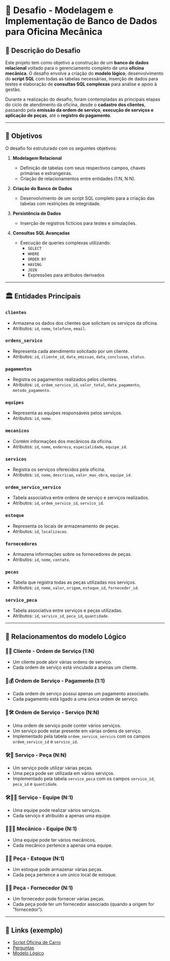 # 🚗 Desafio - Modelagem e Implementação de Banco de Dados para Oficina Mecânica

## 📌 Descrição do Desafio

Este projeto tem como objetivo a construção de um **banco de dados relacional** voltado para o gerenciamento completo de uma **oficina mecânica**. O desafio envolve a criação do **modelo lógico**, desenvolvimento do **script SQL** com todas as tabelas necessárias, inserção de dados para testes e elaboração de **consultas SQL complexas** para análise e apoio à gestão.

Durante a realização do desafio, foram contempladas as principais etapas do ciclo de atendimento da oficina, desde o **cadastro dos clientes**, passando pela **emissão da ordem de serviço**, **execução de serviços e aplicação de peças**, até o **registro do pagamento**.

---

## 🎯 Objetivos

O desafio foi estruturado com os seguintes objetivos:

1. **Modelagem Relacional**
   - Definição de tabelas com seus respectivos campos, chaves primárias e estrangeiras.
   - Criação de relacionamentos entre entidades (1:N, N:N).

2. **Criação do Banco de Dados**
   - Desenvolvimento de um script SQL completo para a criação das tabelas com restrições de integridade.

3. **Persistência de Dados**
   - Inserção de registros fictícios para testes e simulações.

4. **Consultas SQL Avançadas**
   - Execução de queries complexas utilizando:
     - `SELECT`
     - `WHERE`
     - `ORDER BY`
     - `HAVING`
     - `JOIN`
     - Expressões para atributos derivados
---

## 🏛️ Entidades Principais

### `clientes`
- Armazena os dados dos clientes que solicitam os serviços da oficina.
- Atributos: `id`, `nome`, `telefone`, `email`.

### `ordens_servico`
- Representa cada atendimento solicitado por um cliente.
- Atributos: `id`, `cliente_id`, `data_emissao`, `data_conclusao`, `status`.

### `pagamentos`
- Registra os pagamentos realizados pelos clientes.
- Atributos: `id`, `ordem_servico_id`, `valor_total`, `data_pagamento`, `metodo_pagamento`.

### `equipes`
- Representa as equipes responsáveis pelos serviços.
- Atributos: `id`, `nome`.

### `mecanicos`
- Contém informações dos mecânicos da oficina.
- Atributos: `id`, `nome`, `endereco`, `especialidade`, `equipe_id`.

### `servicos`
- Registra os serviços oferecidos pela oficina.
- Atributos: `id`, `nome`, `descricao`, `valor_mao_obra`, `equipe_id`.

### `ordem_servico_servico`
- Tabela associativa entre ordens de serviço e serviços realizados.
- Atributos: `id`, `ordem_servico_id`, `servico_id`.

### `estoque`
- Representa os locais de armazenamento de peças.
- Atributos: `id`, `localizacao`.

### `fornecedores`
- Armazena informações sobre os fornecedores de peças.
- Atributos: `id`, `nome`, `contato`.

### `pecas`
- Tabela que registra todas as peças utilizadas nos serviços.
- Atributos: `id`, `nome`, `valor`, `origem`, `estoque_id`, `fornecedor_id`.

### `servico_peca`
- Tabela associativa entre serviços e peças utilizadas.
- Atributos: `id`, `servico_id`, `peca_id`, `quantidade`.

---

## 🔗 Relacionamentos do modelo Lógico

### 👤🧾 Cliente - Ordem de Serviço (1:N)
- Um cliente pode abrir várias ordens de serviço.
- Cada ordem de serviço está vinculada a apenas um cliente.

### 🧾💰 Ordem de Serviço - Pagamento (1:1)
- Cada ordem de serviço possui apenas um pagamento associado.
- Cada pagamento está ligado a uma única ordem de serviço.

### 🧾🛠️ Ordem de Serviço - Serviço (N:N)
- Uma ordem de serviço pode conter vários serviços.
- Um serviço pode estar presente em várias ordens de serviço.
- Implementado pela tabela `ordem_servico_servico` com os campos `ordem_servico_id` e `servico_id`.

### 🛠️🔧 Serviço - Peça (N:N)
- Um serviço pode utilizar várias peças.
- Uma peça pode ser utilizada em vários serviços.
- Implementado pela tabela `servico_peca` com os campos `servico_id`, `peca_id` e `quantidade`.

### 🛠️👨‍🔧 Serviço - Equipe (N:1)
- Uma equipe pode realizar vários serviços.
- Cada serviço é atribuído a apenas uma equipe.

### 👨‍🔧👥 Mecânico - Equipe (N:1)
- Uma equipe pode ter vários mecânicos.
- Cada mecânico pertence a apenas uma equipe.

### 🔧🏪 Peça - Estoque (N:1)
- Um estoque pode armazenar várias peças.
- Cada peça pertence a um único local de estoque.

### 🔧🏢 Peça - Fornecedor (N:1)
- Um fornecedor pode fornecer várias peças.
- Cada peça pode ter um fornecedor associado (quando a origem for "fornecedor").

---

## 🔗 Links (exemplo)

- [Script Oficina de Carro]()
- [Perguntas]()
- [Modelo Lógico]()
